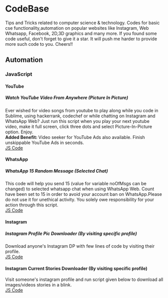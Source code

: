 <h1>CodeBase</h1>
Tips and Tricks related to computer science &amp; technology. Codes for basic cse functionality,automation on popular websites like Instagram, Web Whatsapp, Facebook, 2D,3D graphics and many more. If you found some code useful, don't forget to give it a star. It will push me harder to provide more such code to you. Cheers!!


<h2>Automation</h2>
<h3>JavaScript</h3>
<h4>YouTube</h4>
<h5>Watch YouTube Video From Anywhere (Picture In Picture)</h5>
Ever wished for video songs from youtube to play along while you code in Sublime, using hackerrank, codechef or while chatting on Instagram and WhatsApp Web? Just run this script when you play your next youtube video, make it full screen, click three dots and select Picture-In-Picture option. Enjoy.
<br/>
<strong>Added Benefit: </strong> Video seeker for YouTube Ads also available. Finish unskippable YouTube Ads in seconds.
<br/>
<a href="../d07730cdfa15b3411ee1887ed96eaddeb61118b5/Automation/JavaScript/YouTube/YoutubeVideoAnywhereWithPictureInPicture/YoutubeVideoAnywhereWithPictureInPicture.js">JS Code</a>
<br/>

<h4>WhatsApp</h4>
<h5>WhatsApp 15 Random Message (Selected Chat)</h5>
This code will help you send 15 (value for variable noOfMsgs can be changed) to selected whatsapp chat when using WhatsApp Web. Count have been set to 15 in order to avoid your account ban on WhatsApp.Please do not use it for unethical activity. You solely owe responsibility for your action through this script.
<br/>
<a href="../6ec06803a0dbdf09fdc51c920f51a3aaf5e7b821/Automation/JavaScript/WhatsApp/BotMessagesToSelectedWhatsAppContact/botMsgWhatsappBySelectingSpecificChat.js">JS Code</a>
<br/>

<h4>Instagram</h4>
<h5>Instagram Profile Pic Downloader (By visiting specific profile)</h5>
Download anyone's Instagram DP with few lines of code by visiting their profile.
<br/>
<a href="../00733211a46529f2a31833f3a2ce0615473d701e/Automation/JavaScript/Instagram/InstagramDpDownloadByVisitingSpecificProfile/instagramDpDownloadByVisitingSpecificProfile.js">JS Code</a>
<br/>
<h4>Instagram Current Stories Downloader (By visiting specific profile)</h4>
Visit someone's instagram profile and run script given below to download all images/videos stories in a blink.
<br/>
<a href="../dc89026d93f9a9c149947e134f37e0d257af26f2/Automation/JavaScript/Instagram/InstagramCurrentStoriesDownloadByVisitingSpecificProfile/InstagramCurrentStoriesDownloadByVisitingSpecificProfile.js">JS Code</a>
<br/>


